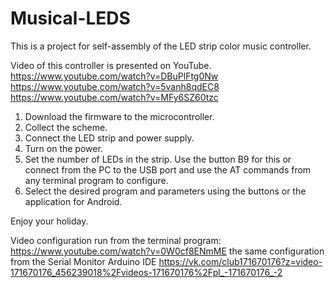 # Musical-LEDS

This is a project for self-assembly of the LED strip color music controller.

Video of this controller is presented on YouTube.
https://www.youtube.com/watch?v=DBuPlFtg0Nw
https://www.youtube.com/watch?v=5vanh8qdEC8
https://www.youtube.com/watch?v=MFy6SZ60tzc

1. Download the firmware to the microcontroller.
2. Collect the scheme.
3. Connect the LED strip and power supply.
4. Turn on the power.
5. Set the number of LEDs in the strip. Use the button B9 for this or connect from the PC to the USB port and use the AT commands from any terminal program to configure.
6. Select the desired program and parameters using the buttons or the application for Android.

Enjoy your holiday.

Video configuration run from the terminal program:
https://www.youtube.com/watch?v=0W0cf8ENmME
the same configuration from the Serial  Monitor Arduino IDE
https://vk.com/club171670176?z=video-171670176_456239018%2Fvideos-171670176%2Fpl_-171670176_-2



